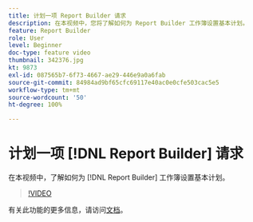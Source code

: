 ```yaml
---
title: 计划一项 Report Builder 请求
description: 在本视频中，您将了解如何为 Report Builder 工作簿设置基本计划。
feature: Report Builder
role: User
level: Beginner
doc-type: feature video
thumbnail: 342376.jpg
kt: 9873
exl-id: 087565b7-6f73-4667-ae29-446e9a0a6fab
source-git-commit: 84984ad9bf65cfc69117e40ac0e0cfe503cac5e5
workflow-type: tm+mt
source-wordcount: '50'
ht-degree: 100%

---
```


# 计划一项 [!DNL Report Builder] 请求

在本视频中，了解如何为 [!DNL Report Builder] 工作簿设置基本计划。

>[!VIDEO](https://video.tv.adobe.com/v/342376/?quality=12&learn=on)

有关此功能的更多信息，请访问[文档](https://experienceleague.adobe.com/docs/analytics/analyze/report-builder/t-schedule-a-data-request.html?lang=zh-Hans)。
